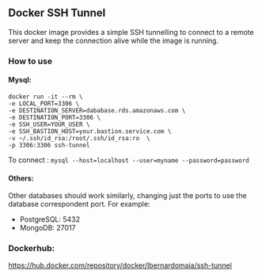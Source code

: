 ## Docker SSH Tunnel

This docker image provides a simple SSH tunnelling to 
connect to a remote server and keep the connection alive
while the image is running.

### How to use

#### Mysql:
```
docker run -it --rm \
-e LOCAL_PORT=3306 \
-e DESTINATION_SERVER=dababase.rds.amazonaws.com \
-e DESTINATION_PORT=3306 \
-e SSH_USER=YOUR_USER \
-e SSH_BASTION_HOST=your.bastion.service.com \
-v ~/.ssh/id_rsa:/root/.ssh/id_rsa:ro  \
-p 3306:3306 ssh-tunnel
```

To connect : ```mysql --host=localhost --user=myname --password=password ```

#### Others:

Other databases should work similarly, changing just the ports to use 
the database correspondent port. For example:
 - PostgreSQL: 5432
 - MongoDB: 27017

### Dockerhub:

https://hub.docker.com/repository/docker/lbernardomaia/ssh-tunnel
